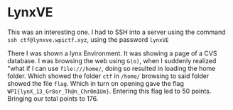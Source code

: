 # LynxVE

This was an interesting one. I had to SSH into a server using the command `ssh ctf@lynxve.wpictf.xyz`,
using the password `lynxVE`

There I was shown a lynx Environment. It was showing a page of a CVS database. I was browsing the web using `G(o)`, 
when I suddenly realized "what if I can use `file:///home/`, doing so resulted in loading the home folder. Which showed the folder
`ctf` in `/home/` browsing to said folder showed the file `flag`. Which in turn on opening gave the flag 
`WPI{lynX_13_Gr8or_Th@n_Chr0m1Um}`. Entering this flag led to 50 points. Bringing our total points to 176.
